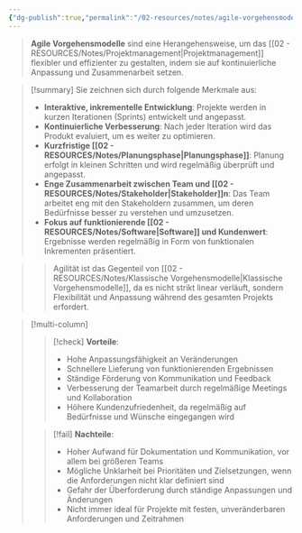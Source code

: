 ```yaml
---
{"dg-publish":true,"permalink":"/02-resources/notes/agile-vorgehensmodelle/","tags":["projektmanagement/vorgehensmodell/agile","GFN/LF04"],"noteIcon":"","updated":"2025-08-26T16:35:01.000+02:00"}
---
```


>**Agile Vorgehensmodelle** sind eine Herangehensweise, um das [[02 - RESOURCES/Notes/Projektmanagement\|Projektmanagement]] flexibler und effizienter zu gestalten, indem sie auf kontinuierliche Anpassung und Zusammenarbeit setzen.  

>[!summary]   Sie zeichnen sich durch folgende Merkmale aus:
>
>- **Interaktive, inkrementelle Entwicklung**: Projekte werden in kurzen Iterationen (Sprints) entwickelt und angepasst.
>- **Kontinuierliche Verbesserung**: Nach jeder Iteration wird das Produkt evaluiert, um es weiter zu optimieren.
>- **Kurzfristige [[02 - RESOURCES/Notes/Planungsphase\|Planungsphase]]**: Planung erfolgt in kleinen Schritten und wird regelmäßig überprüft und angepasst.
>- **Enge Zusammenarbeit zwischen Team und [[02 - RESOURCES/Notes/Stakeholder\|Stakeholder]]n**: Das Team arbeitet eng mit den Stakeholdern zusammen, um deren Bedürfnisse besser zu verstehen und umzusetzen.
>- **Fokus auf funktionierende [[02 - RESOURCES/Notes/Software\|Software]] und Kundenwert**: Ergebnisse werden regelmäßig in Form von funktionalen Inkrementen präsentiert.

>> Agilität ist das Gegenteil von [[02 - RESOURCES/Notes/Klassische Vorgehensmodelle\|Klassische Vorgehensmodelle]], da es nicht strikt linear verläuft, sondern Flexibilität und Anpassung während des gesamten Projekts erfordert.

>[!multi-column]
>
> >[!check] **Vorteile**:
> > - Hohe Anpassungsfähigkeit an Veränderungen
> > - Schnellere Lieferung von funktionierenden Ergebnissen
> > - Ständige Förderung von Kommunikation und Feedback
> > - Verbesserung der Teamarbeit durch regelmäßige Meetings und Kollaboration
> > - Höhere Kundenzufriedenheit, da regelmäßig auf Bedürfnisse und Wünsche eingegangen wird
>
>>[!fail] **Nachteile**:
>> - Hoher Aufwand für Dokumentation und Kommunikation, vor allem bei größeren Teams
>> - Mögliche Unklarheit bei Prioritäten und Zielsetzungen, wenn die Anforderungen nicht klar definiert sind
>> - Gefahr der Überforderung durch ständige Anpassungen und Änderungen
>> - Nicht immer ideal für Projekte mit festen, unveränderbaren Anforderungen und Zeitrahmen
